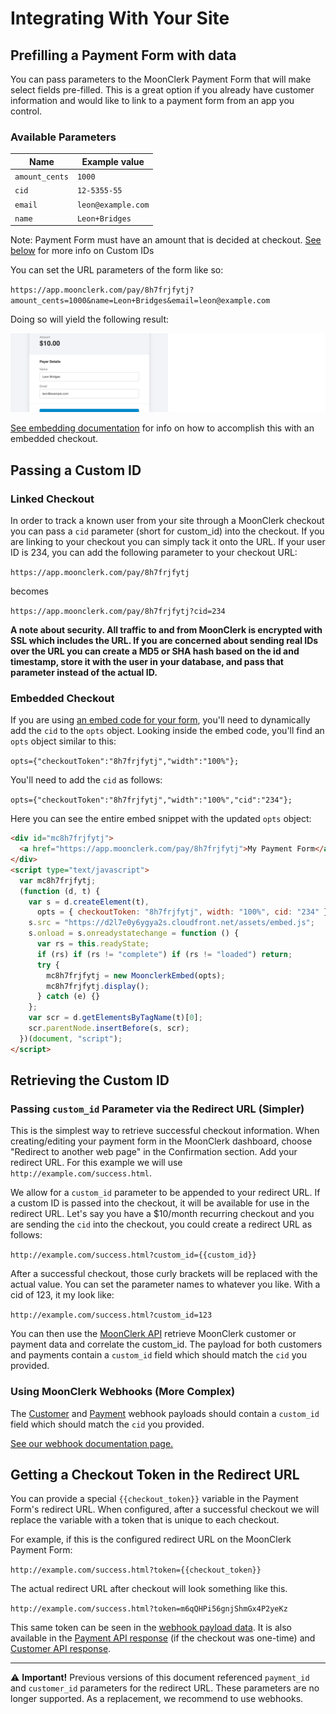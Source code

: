 # Integrating With Your Site

## Prefilling a Payment Form with data

You can pass parameters to the MoonClerk Payment Form that will make select
fields pre-filled. This is a great option if you already have customer
information and would like to link to a payment form from an app you control.

### Available Parameters

| Name           | Example value      |
| -------------- | ------------------ |
| `amount_cents` | `1000`             |
| `cid`          | `12-5355-55`       |
| `email`        | `leon@example.com` |
| `name`         | `Leon+Bridges`     |

Note: Payment Form must have an amount that is decided at checkout.
[See below](#passing-a-custom-id) for more info on Custom IDs

You can set the URL parameters of the form like so:

`https://app.moonclerk.com/pay/8h7frjfytj?amount_cents=1000&name=Leon+Bridges&email=leon@example.com`

Doing so will yield the following result:

![Pre-filled form](assets/pre-filled.png)

[See embedding documentation](/embedding.md) for info on how to accomplish this
with an embedded checkout.

## Passing a Custom ID

### Linked Checkout

In order to track a known user from your site through a MoonClerk checkout you
can pass a `cid` parameter (short for custom_id) into the checkout. If you are
linking to your checkout you can simply tack it onto the URL. If your user ID
is 234, you can add the following parameter to your checkout URL:

`https://app.moonclerk.com/pay/8h7frjfytj`

becomes

`https://app.moonclerk.com/pay/8h7frjfytj?cid=234`

**A note about security. All traffic to and from MoonClerk is encrypted with
SSL which includes the URL. If you are concerned about sending real IDs over
the URL you can create a MD5 or SHA hash based on the id and timestamp, store
it with the user in your database, and pass that parameter instead of the
actual ID.**

### Embedded Checkout

If you are using [an embed code for your form](/embedding.md), you'll need
to dynamically add the `cid` to the `opts` object. Looking inside the embed
code, you'll find an `opts` object similar to this:

`opts={"checkoutToken":"8h7frjfytj","width":"100%"};`

You'll need to add the `cid` as follows:

`opts={"checkoutToken":"8h7frjfytj","width":"100%","cid":"234"};`

Here you can see the entire embed snippet with the updated `opts` object:

```html
<div id="mc8h7frjfytj">
  <a href="https://app.moonclerk.com/pay/8h7frjfytj">My Payment Form</a>
</div>
<script type="text/javascript">
  var mc8h7frjfytj;
  (function (d, t) {
    var s = d.createElement(t),
      opts = { checkoutToken: "8h7frjfytj", width: "100%", cid: "234" };
    s.src = "https://d2l7e0y6ygya2s.cloudfront.net/assets/embed.js";
    s.onload = s.onreadystatechange = function () {
      var rs = this.readyState;
      if (rs) if (rs != "complete") if (rs != "loaded") return;
      try {
        mc8h7frjfytj = new MoonclerkEmbed(opts);
        mc8h7frjfytj.display();
      } catch (e) {}
    };
    var scr = d.getElementsByTagName(t)[0];
    scr.parentNode.insertBefore(s, scr);
  })(document, "script");
</script>
```

## Retrieving the Custom ID

### Passing `custom_id` Parameter via the Redirect URL (Simpler)

This is the simplest way to retrieve successful checkout information. When
creating/editing your payment form in the MoonClerk dashboard, choose
"Redirect to another web page" in the Confirmation section. Add your redirect
URL. For this example we will use `http://example.com/success.html`.

We allow for a `custom_id` parameter to be appended to your redirect URL. If
a custom ID is passed into the checkout, it will be available for use in the
redirect URL. Let's say you have a $10/month recurring checkout and you are
sending the `cid` into the checkout, you could create a redirect URL as
follows:

`http://example.com/success.html?custom_id={{custom_id}}`

After a successful checkout, those curly brackets will be replaced with the
actual value. You can set the parameter names to whatever you like. With a
cid of 123, it my look like:

`http://example.com/success.html?custom_id=123`

You can then use the [MoonClerk API](/api/README.md) retrieve MoonClerk
customer or payment data and correlate the custom_id. The payload for both
customers and payments contain a `custom_id` field which should match the
`cid` you provided.

### Using MoonClerk Webhooks (More Complex)

The [Customer](/webhooks.md#example-customer-payload) and
[Payment](/webhooks.md#example-payment-payload) webhook payloads should
contain a `custom_id` field which should match the `cid` you provided.

[See our webhook documentation page.](/webhooks.md)

## Getting a Checkout Token in the Redirect URL

You can provide a special `{{checkout_token}}` variable in the Payment Form's
redirect URL. When configured, after a successful checkout we will replace
the variable with a token that is unique to each checkout.

For example, if this is the configured redirect URL on the MoonClerk Payment
Form:

`http://example.com/success.html?token={{checkout_token}}`

The actual redirect URL after checkout will look something like this.

`http://example.com/success.html?token=m6qQHPi56gnjShmGx4P2yeKz`

This same token can be seen in the [webhook payload data](/webhooks.md). It
is also available in the [Payment API response](/api/v1/payments.md)
(if the checkout was one-time) and
[Customer API response](/api/v1/customers.md).

---

⚠️ **Important!** Previous versions of this document referenced `payment_id`
and `customer_id` parameters for the redirect URL. These parameters are
no longer supported. As a replacement, we recommend to use webhooks.
